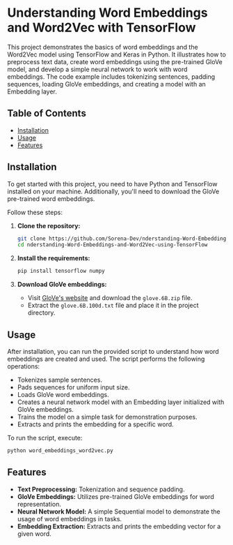 # Understanding Word Embeddings and Word2Vec with TensorFlow

This project demonstrates the basics of word embeddings and the Word2Vec model using TensorFlow and Keras in Python. 
It illustrates how to preprocess text data, create word embeddings using the pre-trained GloVe model, and develop a simple neural network to work with word embeddings. 
The code example includes tokenizing sentences, padding sequences, loading GloVe embeddings, and creating a model with an Embedding layer.

## Table of Contents

- [Installation](#installation)
- [Usage](#usage)
- [Features](#features)

## Installation

To get started with this project, you need to have Python and TensorFlow installed on your machine. 
Additionally, you'll need to download the GloVe pre-trained word embeddings. 

Follow these steps:

1. **Clone the repository:**
   ```bash
   git clone https://github.com/Sorena-Dev/nderstanding-Word-Embeddings-and-Word2Vec-using-TensorFlow.git
   cd nderstanding-Word-Embeddings-and-Word2Vec-using-TensorFlow
   ```

2. **Install the requirements:**
   ```bash
   pip install tensorflow numpy
   ```

3. **Download GloVe embeddings:**
   - Visit [GloVe's website](https://nlp.stanford.edu/projects/glove/) and download the `glove.6B.zip` file.
   - Extract the `glove.6B.100d.txt` file and place it in the project directory.

## Usage

After installation, you can run the provided script to understand how word embeddings are created and used. The script performs the following operations:

- Tokenizes sample sentences.
- Pads sequences for uniform input size.
- Loads GloVe word embeddings.
- Creates a neural network model with an Embedding layer initialized with GloVe embeddings.
- Trains the model on a simple task for demonstration purposes.
- Extracts and prints the embedding for a specific word.

To run the script, execute:

```bash
python word_embeddings_word2vec.py
```

## Features

- **Text Preprocessing:** Tokenization and sequence padding.
- **GloVe Embeddings:** Utilizes pre-trained GloVe embeddings for word representation.
- **Neural Network Model:** A simple Sequential model to demonstrate the usage of word embeddings in tasks.
- **Embedding Extraction:** Extracts and prints the embedding vector for a given word.
